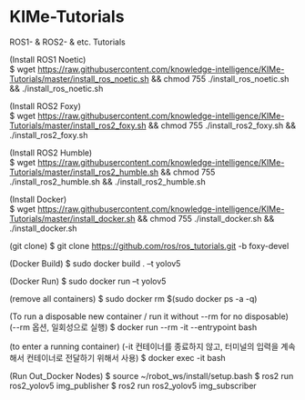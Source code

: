 # KIMe-Tutorials
ROS1- &amp; ROS2- &amp; etc. Tutorials


(Install ROS1 Noetic)<br>
$ wget https://raw.githubusercontent.com/knowledge-intelligence/KIMe-Tutorials/master/install_ros_noetic.sh && chmod 755 ./install_ros_noetic.sh && ./install_ros_noetic.sh


(Install ROS2 Foxy)<br>
$ wget https://raw.githubusercontent.com/knowledge-intelligence/KIMe-Tutorials/master/install_ros2_foxy.sh && chmod 755 ./install_ros2_foxy.sh && ./install_ros2_foxy.sh

(Install ROS2 Humble)<br>
$ wget https://raw.githubusercontent.com/knowledge-intelligence/KIMe-Tutorials/master/install_ros2_humble.sh && chmod 755 ./install_ros2_humble.sh && ./install_ros2_humble.sh


(Install Docker)<br>
$ wget https://raw.githubusercontent.com/knowledge-intelligence/KIMe-Tutorials/master/install_docker.sh && chmod 755 ./install_docker.sh && ./install_docker.sh



(git clone)
$ git clone https://github.com/ros/ros_tutorials.git -b foxy-devel

(Docker Build)
$ sudo docker build . –t yolov5

(Docker Run)
$ sudo docker run –t yolov5

(remove all containers)
$ sudo docker rm $(sudo docker ps -a -q)

(To run a disposable new container / run it without --rm for no disposable)
(--rm 옵션, 일회성으로 실행)
$ docker run --rm -it --entrypoint bash <image-name-or-id>


(to enter a running container)
(-it 컨테이너를 종료하지 않고, 터미널의 입력을 계속해서 컨테이너로 전달하기 위해서 사용)
$ docker exec -it <container-name-or-id> bash

(Run Out_Docker Nodes)
$ source ~/robot_ws/install/setup.bash
$ ros2 run ros2_yolov5 img_publisher
$ ros2 run ros2_yolov5 img_subscriber


